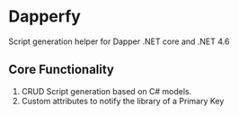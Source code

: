 # Dapperfy
Script generation helper for Dapper .NET core and .NET 4.6

## Core Functionality
1. CRUD Script generation based on C# models.
2. Custom attributes to notify the library of a Primary Key

